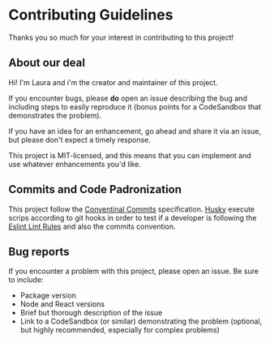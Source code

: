 # Contributing Guidelines

Thanks you so much for your interest in contributing to this project!

## About our deal

Hi! I'm Laura and i'm the creator and maintainer of this project.

If you encounter bugs, please **do** open an issue describing the bug and including steps to easily reproduce it (bonus points for a CodeSandbox that demonstrates the problem).

If you have an idea for an enhancement, go ahead and share it via an issue, but please don't expect a timely response.

This project is MIT-licensed, and this means that you can implement and use whatever enhancements you'd like.

## Commits and Code Padronization

This project follow the [Conventinal Commits](https://www.conventionalcommits.org/en/v1.0.0/) specification. [Husky](https://github.com/typicode/husky) execute scrips according to git hooks in order to test if a developer is following the [Eslint Lint Rules](https://github.com/LauraBeatris/amazon-next/blob/master/.eslintrc.js) and also the commits convention.

## Bug reports

If you encounter a problem with this project, please open an issue. Be sure to include:

- Package version
- Node and React versions
- Brief but thorough description of the issue
- Link to a CodeSandbox (or similar) demonstrating the problem (optional, but highly recommended, especially for complex problems)
